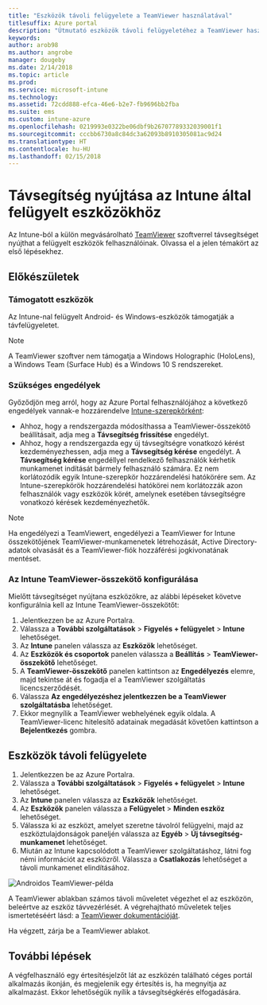 ```yaml
---
title: "Eszközök távoli felügyelete a TeamViewer használatával"
titlesuffix: Azure portal
description: "Útmutató eszközök távoli felügyeletéhez a TeamViewer használatával."
keywords: 
author: arob98
ms.author: angrobe
manager: dougeby
ms.date: 2/14/2018
ms.topic: article
ms.prod: 
ms.service: microsoft-intune
ms.technology: 
ms.assetid: 72cdd888-efca-46e6-b2e7-fb9696bb2fba
ms.suite: ems
ms.custom: intune-azure
ms.openlocfilehash: 0219993e0322be06dbf9b26707789332039001f1
ms.sourcegitcommit: cccbb6730a8c84dc3a62093b8910305081ac9d24
ms.translationtype: HT
ms.contentlocale: hu-HU
ms.lasthandoff: 02/15/2018
---
```

# <a name="provide-remote-assistance-for-intune-managed-devices"></a>Távsegítség nyújtása az Intune által felügyelt eszközökhöz

Az Intune-ból a külön megvásárolható [TeamViewer](https://www.teamviewer.com) szoftverrel távsegítséget nyújthat a felügyelt eszközök felhasználóinak. Olvassa el a jelen témakört az első lépésekhez.

## <a name="before-you-start"></a>Előkészületek

### <a name="supported-devices"></a>Támogatott eszközök

Az Intune-nal felügyelt Android- és Windows-eszközök támogatják a távfelügyeletet.

>[!NOTE]
>A TeamViewer szoftver nem támogatja a Windows Holographic (HoloLens), a Windows Team (Surface Hub) és a Windows 10 S rendszereket.



### <a name="required-permissions"></a>Szükséges engedélyek

Győződjön meg arról, hogy az Azure Portal felhasználójához a következő engedélyek vannak-e hozzárendelve [Intune-szerepkörként](https://docs.microsoft.com/intune-azure/access-control/role-based-access-control):
- Ahhoz, hogy a rendszergazda módosíthassa a TeamViewer-összekötő beállításait, adja meg a **Távsegítség frissítése** engedélyt.
- Ahhoz, hogy a rendszergazda egy új távsegítségre vonatkozó kérést kezdeményezhessen, adja meg a **Távsegítség kérése** engedélyt. A **Távsegítség kérése** engedéllyel rendelkező felhasználók kérhetik munkamenet indítását bármely felhasználó számára. Ez nem korlátozódik egyik Intune-szerepkör hozzárendelési hatókörére sem. Az Intune-szerepkörök hozzárendelési hatókörei nem korlátozzák azon felhasználók vagy eszközök körét, amelynek esetében távsegítségre vonatkozó kérések kezdeményezhetők.

>[!NOTE]
>Ha engedélyezi a TeamViewert, engedélyezi a TeamViewer for Intune összekötőjének TeamViewer-munkamenetek létrehozását, Active Directory-adatok olvasását és a TeamViewer-fiók hozzáférési jogkivonatának mentéset.

### <a name="configure-the-intune-teamviewer-connector"></a>Az Intune TeamViewer-összekötő konfigurálása

Mielőtt távsegítséget nyújtana eszközökre, az alábbi lépéseket követve konfigurálnia kell az Intune TeamViewer-összekötőt:


1. Jelentkezzen be az Azure Portalra.
2. Válassza a **További szolgáltatások** > **Figyelés + felügyelet** > **Intune** lehetőséget.
3. Az **Intune** panelen válassza az **Eszközök** lehetőséget.
4. Az **Eszközök és csoportok** panelen válassza a **Beállítás** > **TeamViewer-összekötő** lehetőséget.
5. A **TeamViewer-összekötő** panelen kattintson az **Engedélyezés** elemre, majd tekintse át és fogadja el a TeamViewer szolgáltatás licencszerződését.
6. Válassza **Az engedélyezéshez jelentkezzen be a TeamViewer szolgáltatásba** lehetőséget.
7. Ekkor megnyílik a TeamViewer webhelyének egyik oldala. A TeamViewer-licenc hitelesítő adatainak megadását követően kattintson a **Bejelentkezés** gombra.


## <a name="how-to-remotely-administer-a-device"></a>Eszközök távoli felügyelete

1. Jelentkezzen be az Azure Portalra.
2. Válassza a **További szolgáltatások** > **Figyelés + felügyelet** > **Intune** lehetőséget.
3. Az **Intune** panelen válassza az **Eszközök** lehetőséget.
4. Az **Eszközök** panelen válassza a **Felügyelet** > **Minden eszköz** lehetőséget.
5. Válassza ki az eszközt, amelyet szeretne távolról felügyelni, majd az eszköztulajdonságok paneljén válassza az **Egyéb** > **Új távsegítség-munkamenet** lehetőséget.
6. Miután az Intune kapcsolódott a TeamViewer szolgáltatáshoz, látni fog némi információt az eszközről. Válassza a **Csatlakozás** lehetőséget a távoli munkamenet elindításához.

![Androidos TeamViewer-példa](./media/android-teamviewer.png)

A TeamViewer ablakban számos távoli műveletet végezhet el az eszközön, beleértve az eszköz távvezérlését. A végrehajtható műveletek teljes ismertetéséért lásd: a [TeamViewer dokumentációját](https://www.teamviewer.com/support/documents/).

Ha végzett, zárja be a TeamViewer ablakot.

## <a name="next-steps"></a>További lépések

A végfelhasználó egy értesítésjelzőt lát az eszközén található céges portál alkalmazás ikonján, és megjelenik egy értesítés is, ha megnyitja az alkalmazást. Ekkor lehetőségük nyílik a távsegítségkérés elfogadására.
